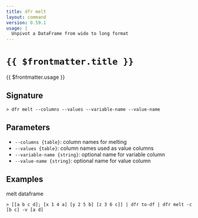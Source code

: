 ```yaml
---
title: dfr melt
layout: command
version: 0.59.1
usage: |
  Unpivot a DataFrame from wide to long format
---
```


# `{{ $frontmatter.title }}`

<div style='white-space: pre-wrap;'>{{ $frontmatter.usage }}</div>

## Signature

```> dfr melt --columns --values --variable-name --value-name```

## Parameters

 -  `--columns {table}`: column names for melting
 -  `--values {table}`: column names used as value columns
 -  `--variable-name {string}`: optional name for variable column
 -  `--value-name {string}`: optional name for value column

## Examples

melt dataframe
```shell
> [[a b c d]; [x 1 4 a] [y 2 5 b] [z 3 6 c]] | dfr to-df | dfr melt -c [b c] -v [a d]
```
